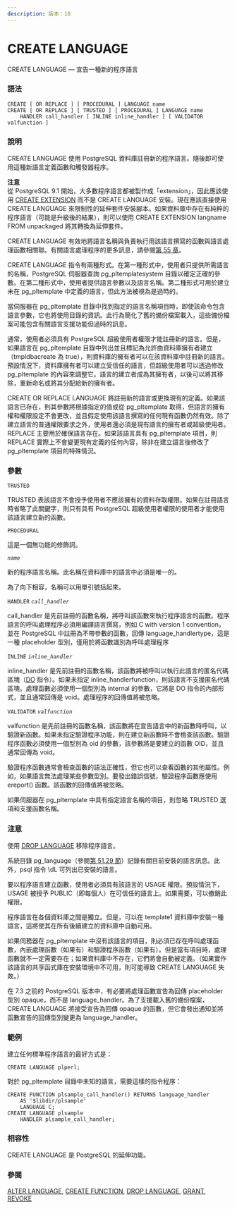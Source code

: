 ```yaml
---
description: 版本：10
---
```


# CREATE LANGUAGE

CREATE LANGUAGE — 宣告一種新的程序語言

### 語法

```text
CREATE [ OR REPLACE ] [ PROCEDURAL ] LANGUAGE name
CREATE [ OR REPLACE ] [ TRUSTED ] [ PROCEDURAL ] LANGUAGE name
    HANDLER call_handler [ INLINE inline_handler ] [ VALIDATOR valfunction ]
```

### 說明

CREATE LANGUAGE 使用 PostgreSQL 資料庫註冊新的程序語言。隨後即可使用這種新語言定義函數和觸發器程序。

**注意**  
從 PostgreSQL 9.1 開始，大多數程序語言都被製作成「extension」，因此應該使用 [CREATE EXTENSION](create-extension.md) 而不是 CREATE LANGUAGE 安裝。現在應該直接使用 CREATE LANGUAGE 來限制性的延伸套件安裝腳本。如果資料庫中存在有純粹的程序語言（可能是升級後的結果），則可以使用 CREATE EXTENSION langname FROM unpackaged 將其轉換為延伸套件。

CREATE LANGUAGE 有效地將語言名稱與負責執行用該語言撰寫的函數與語言處理函數相關聯。有關語言處理程序的更多訊息，請參閱[第 55 章](../../internals/writing-a-procedural-language-handler.md)。

CREATE LANGUAGE 指令有兩種形式。在第一種形式中，使用者只提供所需語言的名稱，PostgreSQL 伺服器查詢 pg\_pltemplatesystem 目錄以確定正確的參數。在第二種形式中，使用者提供語言參數以及語言名稱。第二種形式可用於建立未在 pg\_pltemplate 中定義的語言，但此方法被視為是過時的。

當伺服器在 pg\_pltemplate 目錄中找到指定的語言名稱項目時，即使該命令包含語言參數，它也將使用目錄的資訊。此行為簡化了舊的備份檔案載入，這些備份檔案可能包含有關語言支援功能但過時的訊息。

通常，使用者必須具有 PostgreSQL 超級使用者權限才能註冊新的語言。但是，如果語言在 pg\_pltemplate 目錄中列出並且標記為允許由資料庫擁有者建立（tmpldbacreate 為 true），則資料庫的擁有者可以在該資料庫中註冊新的語言。預設情況下，資料庫擁有者可以建立受信任的語言，但超級使用者可以透過修改 pg\_pltemplate 的內容來調整它。語言的建立者成為其擁有者，以後可以將其移除，重新命名或將其分配給新的擁有者。

CREATE OR REPLACE LANGUAGE 將註冊新的語言或更換現有的定義。如果該語言已存在，則其參數將根據指定的值或從 pg\_pltemplate 取得，但語言的擁有權和權限設定不會更改，並且假定使用該語言撰寫的任何現有函數仍然有效。除了建立語言的普通權限要求之外，使用者還必須是現有語言的擁有者或超級使用者。REPLACE 主要用於確保語言存在。如果該語言具有 pg\_pltemplate 項目，則 REPLACE 實際上不會變更現有定義的任何內容，除非在建立語言後修改了 pg\_pltemplate 項目的特殊情況。

### 參數

`TRUSTED`

TRUSTED 表該語言不會授予使用者不應該擁有的資料存取權限。如果在註冊語言時省略了此關鍵字，則只有具有 PostgreSQL 超級使用者權限的使用者才能使用該語言建立新的函數。

`PROCEDURAL`

這是一個無功能的修飾詞。

_`name`_

新的程序語言名稱。此名稱在資料庫中的語言中必須是唯一的。

為了向下相容，名稱可以用單引號括起來。

`HANDLER` _`call_handler`_

call\_handler 是先前註冊的函數名稱，將呼叫該函數來執行程序語言的函數。程序語言的呼叫處理程序必須用編譯語言撰寫，例如 C with version 1 convention，並在 PostgreSQL 中註冊為不帶參數的函數，回傳 language\_handlertype，這是一種 placeholder 型別，僅用於將函數識別為呼叫處理程序

`INLINE` _`inline_handler`_

inline\_handler 是先前註冊的函數名稱，該函數將被呼叫以執行此語言的匿名代碼區塊（[DO](do.md) 指令）。如果未指定 inline\_handlerfunction，則該語言不支援匿名代碼區塊。處理函數必須使用一個型別為 internal 的參數，它將是 DO 指令的內部形式，並且通常回傳是 void。處理程序的回傳值將被忽略。

`VALIDATOR` _`valfunction`_

valfunction 是先前註冊的函數名稱，該函數將在宣告語言中的新函數時呼叫，以驗證新函數。如果未指定驗證程序功能，則在建立新函數時不會檢查該函數。驗證程序函數必須使用一個型別為 oid 的參數，該參數將是要建立的函數 OID，並且通常回傳為 void。

驗證程序函數通常會檢查函數的語法正確性，但它也可以查看函數的其他屬性。例如，如果語言無法處理某些參數型別。要發出錯誤信號，驗證程序函數應使用ereport\(\) 函數。該函數的回傳值將被忽略。

如果伺服器在 pg\_pltemplate 中具有指定語言名稱的項目，則忽略 TRUSTED 選項和支援函數名稱。

### 注意

使用 [DROP LANGUAGE](drop-language.md) 移除程序語言。

系統目錄 pg\_language（參閱[第 51.29 節](../../internals/system-catalogs/pg_language.md)）記錄有關目前安裝的語言訊息。此外，psql 指令 \dL 可列出已安裝的語言。

要以程序語言建立函數，使用者必須具有該語言的 USAGE 權限。預設情況下，USAGE 被授予 PUBLIC（即每個人）在可信任的語言上。如果需要，可以撤銷此權限。

程序語言在各個資料庫之間是獨立。但是，可以在 template1 資料庫中安裝一種語言，這將使其在所有後續建立的資料庫中自動可用。

如果伺務器在 pg\_pltemplate 中沒有該語言的項目，則必須已存在呼叫處理函數，內嵌處理函數（如果有）和驗證程序函數（如果有）。但是當有項目時，處理函數就不一定需要存在；如果資料庫中不存在，它們將會自動被定義。（如果實作該語言的共享函式庫在安裝環境中不可用，則可能導致 CREATE LANGUAGE 失敗。）

在 7.3 之前的 PostgreSQL 版本中，有必要將處理函數宣告為回傳 placeholder 型別 opaque，而不是 language\_handler。為了支援載入舊的備份檔案，CREATE LANGUAGE 將接受宣告為回傳 opaque 的函數，但它會發出通知並將函數宣告的回傳型別變更為 language\_handler。

### 範例

建立任何標準程序語言的最好方式是：

```text
CREATE LANGUAGE plperl;
```

對於 pg\_pltemplate 目錄中未知的語言，需要這樣的指令程序：

```text
CREATE FUNCTION plsample_call_handler() RETURNS language_handler
    AS '$libdir/plsample'
    LANGUAGE C;
CREATE LANGUAGE plsample
    HANDLER plsample_call_handler;
```

### 相容性

CREATE LANGUAGE 是 PostgreSQL 的延伸功能。

### 參閱

[ALTER LANGUAGE](alter-language.md), [CREATE FUNCTION](create-function.md), [DROP LANGUAGE](drop-language.md), [GRANT](grant.md), [REVOKE](revoke.md)

